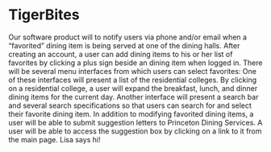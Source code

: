 TigerBites
==========
Our software product will to notify users via phone and/or email when a “favorited” dining item is being served at one of the dining halls.  After creating an account, a user can add dining items to his or her list of favorites by clicking a plus sign beside an dining item when logged in.  There will be several menu interfaces from which users can select favorites:
One of these interfaces will present a list of the residential colleges.  By clicking on a residential college, a user will expand the breakfast, lunch, and dinner dining items for the current day.
Another interface will present a search bar and several search specifications so that users can search for and select their favorite dining item.
In addition to modifying favorited dining items, a user will be able to submit suggestion letters to Princeton Dining Services.  A user will be able to access the suggestion box by clicking on a link to it from the main page.
Lisa says hi!
